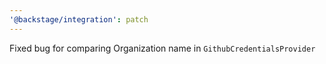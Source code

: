 ```yaml
---
'@backstage/integration': patch
---
```


Fixed bug for comparing Organization name in `GithubCredentialsProvider`
